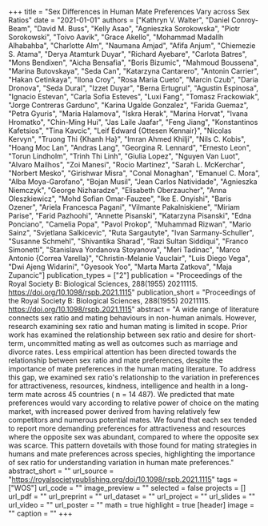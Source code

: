 +++
title = "Sex Differences in Human Mate Preferences Vary across Sex Ratios"
date = "2021-01-01"
authors = ["Kathryn V. Walter", "Daniel Conroy-Beam", "David M. Buss", "Kelly Asao", "Agnieszka Sorokowska", "Piotr Sorokowski", "Toivo Aavik", "Grace Akello", "Mohammad Madallh Alhabahba", "Charlotte Alm", "Naumana Amjad", "Afifa Anjum", "Chiemezie S. Atama", "Derya Atamturk Duyar", "Richard Ayebare", "Carlota Batres", "Mons Bendixen", "Aicha Bensafia", "Boris Bizumic", "Mahmoud Boussena", "Marina Butovskaya", "Seda Can", "Katarzyna Cantarero", "Antonin Carrier", "Hakan Cetinkaya", "Ilona Croy", "Rosa Maria Cueto", "Marcin Czub", "Daria Dronova", "Seda Dural", "Izzet Duyar", "Berna Ertugrul", "Agustin Espinosa", "Ignacio Estevan", "Carla Sofia Esteves", "Luxi Fang", "Tomasz Frackowiak", "Jorge Contreras Garduno", "Karina Ugalde Gonzalez", "Farida Guemaz", "Petra Gyuris", "Maria Halamova", "Iskra Herak", "Marina Horvat", "Ivana Hromatko", "Chin-Ming Hui", "Jas Laile Jaafar", "Feng Jiang", "Konstantinos Kafetsios", "Tina Kavcic", "Leif Edward {Ottesen Kennair}", "Nicolas Kervyn", "Truong Thi {Khanh Ha}", "Imran Ahmed Khilji", "Nils C. Kobis", "Hoang Moc Lan", "Andras Lang", "Georgina R. Lennard", "Ernesto Leon", "Torun Lindholm", "Trinh Thi Linh", "Giulia Lopez", "Nguyen Van Luot", "Alvaro Mailhos", "Zoi Manesi", "Rocio Martinez", "Sarah L. McKerchar", "Norbert Mesko", "Girishwar Misra", "Conal Monaghan", "Emanuel C. Mora", "Alba Moya-Garofano", "Bojan Musil", "Jean Carlos Natividade", "Agnieszka Niemczyk", "George Nizharadze", "Elisabeth Oberzaucher", "Anna Oleszkiewicz", "Mohd Sofian Omar-Fauzee", "Ike E. Onyishi", "Baris Ozener", "Ariela Francesca Pagani", "Vilmante Pakalniskiene", "Miriam Parise", "Farid Pazhoohi", "Annette Pisanski", "Katarzyna Pisanski", "Edna Ponciano", "Camelia Popa", "Pavol Prokop", "Muhammad Rizwan", "Mario Sainz", "Svjetlana Salkicevic", "Ruta Sargautyte", "Ivan Sarmany-Schuller", "Susanne Schmehl", "Shivantika Sharad", "Razi Sultan Siddiqui", "Franco Simonetti", "Stanislava Yordanova Stoyanova", "Meri Tadinac", "Marco Antonio {Correa Varella}", "Christin-Melanie Vauclair", "Luis Diego Vega", "Dwi Ajeng Widarini", "Gyesook Yoo", "Marta Marta Zatkova", "Maja Zupancic"]
publication_types = ["2"]
publication = "Proceedings of the Royal Society B: Biological Sciences, 288(1955) 20211115. https://doi.org/10.1098/rspb.2021.1115"
publication_short = "Proceedings of the Royal Society B: Biological Sciences, 288(1955) 20211115. https://doi.org/10.1098/rspb.2021.1115"
abstract = "A wide range of literature connects sex ratio and mating behaviours in non-human animals. However, research examining sex ratio and human mating is limited in scope. Prior work has examined the relationship between sex ratio and desire for short-term, uncommitted mating as well as outcomes such as marriage and divorce rates. Less empirical attention has been directed towards the relationship between sex ratio and mate preferences, despite the importance of mate preferences in the human mating literature. To address this gap, we examined sex ratio's relationship to the variation in preferences for attractiveness, resources, kindness, intelligence and health in a long-term mate across 45 countries (               n               = 14 487). We predicted that mate preferences would vary according to relative power of choice on the mating market, with increased power derived from having relatively few competitors and numerous potential mates. We found that each sex tended to report more demanding preferences for attractiveness and resources where the opposite sex was abundant, compared to where the opposite sex was scarce. This pattern dovetails with those found for mating strategies in humans and mate preferences across species, highlighting the importance of sex ratio for understanding variation in human mate preferences."
abstract_short = ""
url_source = "https://royalsocietypublishing.org/doi/10.1098/rspb.2021.1115"
tags = ["WOS"]
url_code = ""
image_preview = ""
selected = false
projects = []
url_pdf = ""
url_preprint = ""
url_dataset = ""
url_project = ""
url_slides = ""
url_video = ""
url_poster = ""
math = true
highlight = true
[header]
image = ""
caption = ""
+++
